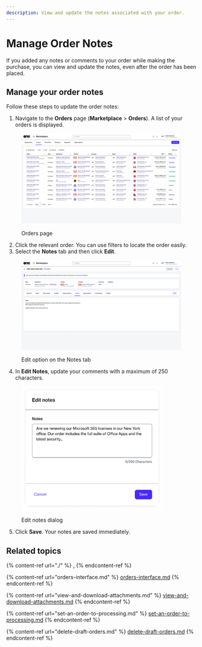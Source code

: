 ```yaml
---
description: View and update the notes associated with your order.
---
```


# Manage Order Notes

If you added any notes or comments to your order while making the purchase, you can view and update the notes, even after the order has been placed.&#x20;

## Manage your order notes

Follow these steps to update the order notes:

1. Navigate to the **Orders** page (**Marketplace** > **Orders**). A list of your orders is displayed.

<figure><img src="../../../.gitbook/assets/image (853).png" alt=""><figcaption><p>Orders page</p></figcaption></figure>

2. Click the relevant order. You can use filters to locate the order easily.
3. Select the **Notes** tab and then click **Edit**.&#x20;

<figure><img src="../../../.gitbook/assets/image (854).png" alt=""><figcaption><p>Edit option on the Notes tab</p></figcaption></figure>

4. In **Edit Notes**, update your comments with a maximum of 250 characters.

<figure><img src="../../../.gitbook/assets/image (855).png" alt="" width="375"><figcaption><p>Edit notes dialog</p></figcaption></figure>

5. Click **Save**. Your notes are saved immediately.&#x20;

## Related topics

{% content-ref url="./" %}
[.](./)
{% endcontent-ref %}

{% content-ref url="orders-interface.md" %}
[orders-interface.md](orders-interface.md)
{% endcontent-ref %}

{% content-ref url="view-and-download-attachments.md" %}
[view-and-download-attachments.md](view-and-download-attachments.md)
{% endcontent-ref %}

{% content-ref url="set-an-order-to-processing.md" %}
[set-an-order-to-processing.md](set-an-order-to-processing.md)
{% endcontent-ref %}

{% content-ref url="delete-draft-orders.md" %}
[delete-draft-orders.md](delete-draft-orders.md)
{% endcontent-ref %}
